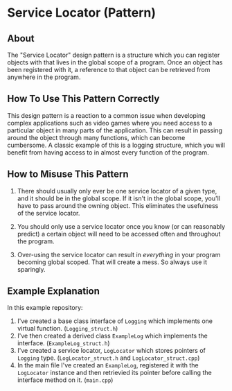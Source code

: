 # Service Locator (Pattern)

## About

The "Service Locator" design pattern is a structure which you can register objects with that lives in the global scope of a program. Once an object has been registered with it, a reference to that object can be retrieved from anywhere in the program.

## How To Use This Pattern Correctly

This design pattern is a reaction to a common issue when developing complex applications such as video games where you need access to a particular object in many parts of the application. This can result in passing around the object through many functions, which can become cumbersome. A classic example of this is a logging structure, which you will benefit from having access to in almost every function of the program.

## How to Misuse This Pattern

1. There should usually only ever be one service locator of a given type, and it should be in the global scope. If it isn't in the global scope, you'll have to pass around the owning object. This eliminates the usefulness of the service locator.

2. You should only use a service locator once you know (or can reasonably predict) a certain object will need to be accessed often and throughout the program.

3. Over-using the service locator can result in *everything* in your program becoming global scoped. That will create a mess. So always use it sparingly.

## Example Explanation

In this example repository:
1. I've created a base class interface of `Logging` which implements one virtual function. (`Logging_struct.h`)
2. I've then created a derived class `ExampleLog` which implements the interface. (`ExampleLog_struct.h`)
3. I've created a service locator, `LogLocator` which stores pointers of `Logging` type. (`LogLocator_struct.h` and `LogLocator_struct.cpp`)
4. In the main file I've created an `ExampleLog`, registered it with the `LogLocator` instance and then retrievied its pointer before calling the interface method on it. (`main.cpp`)
